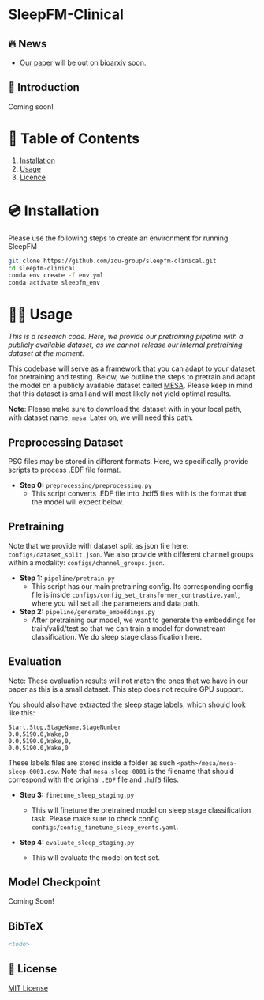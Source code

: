 # SleepFM-Clinical

## 🔥 News
- [Our paper](https://www.medrxiv.org/content/10.1101/2025.02.04.25321675v1) will be out on bioarxiv soon.

## 📖 Introduction

Coming soon!


# 📖 Table of Contents
1. [Installation](#installation)
2. [Usage](#usage)
3. [Licence](#license)

<a name="installation"/>

# 💿 Installation

Please use the following steps to create an environment for running SleepFM

```bash
git clone https://github.com/zou-group/sleepfm-clinical.git
cd sleepfm-clinical
conda env create -f env.yml
conda activate sleepfm_env
```

<a name="usage"/>

# 👩‍💻 Usage

*This is a research code. Here, we provide our pretraining pipeline with a publicly available dataset, as we cannot release our internal pretraining dataset at the moment.*

This codebase will serve as a framework that you can adapt to your dataset for pretraining and testing. Below, we outline the steps to pretrain and adapt the model on a publicly available dataset called [MESA](https://sleepdata.org/datasets/mesa). Please keep in mind that this dataset is small and will most likely not yield optimal results.

**Note**: Please make sure to download the dataset with in your local path, with dataset name, `mesa`. Later on, we will need this path. 


## Preprocessing Dataset

PSG files may be stored in different formats. Here, we specifically provide scripts to process .EDF file format.

- **Step 0:** `preprocessing/preprocessing.py`
  - This script converts .EDF file into .hdf5 files with is the format that the model will expect below. 


## Pretraining

Note that we provide with dataset split as json file here: `configs/dataset_split.json`. We also provide with different channel groups within a modality: `configs/channel_groups.json`.

- **Step 1:** `pipeline/pretrain.py`
  - This script has our main pretraining config. Its corresponding config file is inside `configs/config_set_transformer_contrastive.yaml`, where you will set all the parameters and data path. 
- **Step 2:** `pipeline/generate_embeddings.py`
  - After pretraining our model, we want to generate the embeddings for train/valid/test so that we can train a model for downstream classification. We do sleep stage classification here. 

## Evaluation

Note: These evaluation results will not match the ones that we have in our paper as this is a small dataset. This step does not require GPU support. 

You should also have extracted the sleep stage labels, which should look like this:

```csv
Start,Stop,StageName,StageNumber
0.0,5190.0,Wake,0
0.0,5190.0,Wake,0,
0.0,5190.0,Wake,0
```

These labels files are stored inside a folder as such `<path>/mesa/mesa-sleep-0001.csv`. Note that `mesa-sleep-0001` is the filename that should correspond with the original `.EDF` file and `.hdf5` files. 

- **Step 3:** `finetune_sleep_staging.py`
  - This will finetune the pretrained model on sleep stage classification task. Please make sure to check config `configs/config_finetune_sleep_events.yaml`. 

- **Step 4:** `evaluate_sleep_staging.py`
  - This will evaluate the model on test set. 


## Model Checkpoint

Coming Soon!


## BibTeX

```bibtex
<todo>
```

## 🪪 License

[MIT License](LICENSE)
